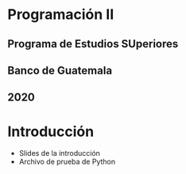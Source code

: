 # Programación II
## Programa de Estudios SUperiores 
## Banco de Guatemala
## 2020

# Introducción
- Slides de la introducción
- Archivo de prueba de Python
